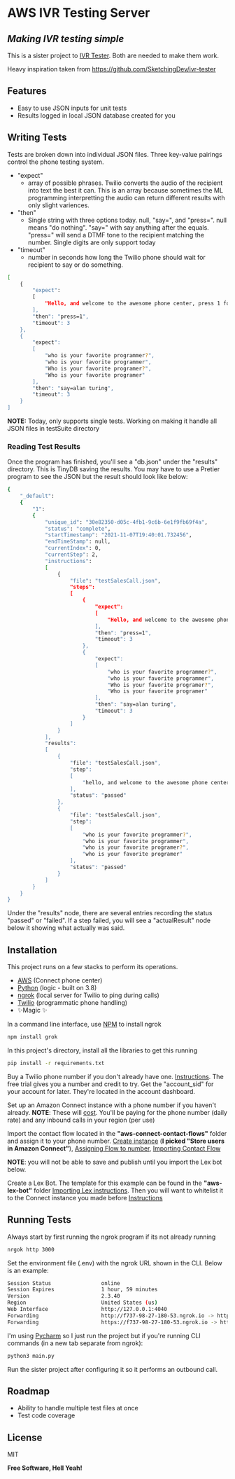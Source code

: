 # AWS IVR Testing Server
## _Making IVR testing simple_


This is a sister project to [IVR Tester](https://github.com/widowmaker110/ivr-tester). Both are needed to make them work. 

Heavy inspiration taken from https://github.com/SketchingDev/ivr-tester

## Features

- Easy to use JSON inputs for unit tests
- Results logged in local JSON database created for you

## Writing Tests

Tests are broken down into individual JSON files. Three key-value pairings control the phone testing system.

- "expect"
  - array of possible phrases. Twilio converts the audio of the recipient into text the best it can. This is an array because sometimes the ML programming interpretting the audio can return different results with only slight variences. 
- "then"
  - Single string with three options today. null, "say=", and "press=". null means "do nothing". "say=" with say anything after the equals. "press=" will send a DTMF tone to the recipient matching the number. Single digits are only support today
- "timeout"
  - number in seconds how long the Twilio phone should wait for recipient to say or do something.

```sh
[
	{
		"expect":
		[
			"Hello, and welcome to the awesome phone center, press 1 for sales."
		],
		"then": "press=1",
		"timeout": 3
	},
	{
		"expect":
		[
			"who is your favorite programmer?",
			"who is your favorite programmer",
			"Who is your favorite programer?",
			"Who is your favorite programer"
		],
		"then": "say=alan turing",
		"timeout": 3
	}
]
```

**NOTE:** Today, only supports single tests. Working on making it handle all JSON files in testSuite directory

### Reading Test Results

Once the program has finished, you'll see a "db.json" under the "results" directory. This is TinyDB saving the results. You may have to use a Pretier program to see the JSON but the result should look like below:

```sh
{
    "_default":
    {
        "1":
        {
            "unique_id": "30e82350-d05c-4fb1-9c6b-6e1f9fb69f4a",
            "status": "complete",
            "startTimestamp": "2021-11-07T19:40:01.732456",
            "endTimeStamp": null,
            "currentIndex": 0,
            "currentStep": 2,
            "instructions":
            [
                {
                    "file": "testSalesCall.json",
                    "steps":
                    [
                        {
                            "expect":
                            [
                                "Hello, and welcome to the awesome phone center, press 1 for sales."
                            ],
                            "then": "press=1",
                            "timeout": 3
                        },
                        {
                            "expect":
                            [
                                "who is your favorite programmer?",
                                "who is your favorite programmer",
                                "Who is your favorite programer?",
                                "Who is your favorite programer"
                            ],
                            "then": "say=alan turing",
                            "timeout": 3
                        }
                    ]
                }
            ],
            "results":
            [
                {
                    "file": "testSalesCall.json",
                    "step":
                    [
                        "hello, and welcome to the awesome phone center, press 1 for sales."
                    ],
                    "status": "passed"
                },
                {
                    "file": "testSalesCall.json",
                    "step":
                    [
                        "who is your favorite programmer?",
                        "who is your favorite programmer",
                        "who is your favorite programer?",
                        "who is your favorite programer"
                    ],
                    "status": "passed"
                }
            ]
        }
    }
}
```

Under the "results" node, there are several entries recording the status "passed" or "failed". If a step failed, you will see a "actualResult" node below it showing what actually was said. 

## Installation

This project runs on a few stacks to perform its operations.

- [AWS](https://aws.amazon.com/) (Connect phone center)
- [Python](https://www.python.org/downloads/) (logic - built on 3.8)
- [ngrok](https://ngrok.com/) (local server for Twilio to ping during calls)
- [Twilio](https://www.twilio.com/) (programmatic phone handling)
- ✨Magic ✨

In a command line interface, use [NPM](https://www.npmjs.com/) to install ngrok
```sh
npm install grok
```

In this project's directory, install all the libraries to get this running

```sh
pip install -r requirements.txt
```

Buy a Twilio phone number if you don't already have one. [Instructions](https://support.twilio.com/hc/en-us/articles/223135247-How-to-Search-for-and-Buy-a-Twilio-Phone-Number-from-Console). The free trial gives you a number and credit to try. Get the "account_sid" for your account for later. They're located in the account dashboard.

Set up an Amazon Connect instance with a phone number if you haven't already. **NOTE**: These will [cost](https://aws.amazon.com/connect/pricing/). You'll be paying for the phone number (daily rate) and any inbound calls in your region (per use)

Import the contact flow located in the **"aws-connect-contact-flows"** folder and assign it to your phone number. [Create instance](https://docs.aws.amazon.com/connect/latest/adminguide/amazon-connect-instances.html) (**I picked "Store users in Amazon Connect"**), [Assigning Flow to number](https://docs.aws.amazon.com/connect/latest/adminguide/associate-phone-number.html), [Importing Contact Flow](https://docs.aws.amazon.com/connect/latest/adminguide/contact-flow-import-export.html)

**NOTE**: you will not be able to save and publish until you import the Lex bot below.

Create a Lex Bot. The template for this example can be found in the **"aws-lex-bot"** folder [Importing Lex instructions](https://docs.aws.amazon.com/lex/latest/dg/import-from-lex.html). Then you will want to whitelist it to the Connect instance you made before [Instructions](https://docs.aws.amazon.com/connect/latest/adminguide/amazon-lex.html)

## Running Tests

Always start by first running the ngrok program if its not already running
```sh
nrgok http 3000
```

Set the environment file (.env) with the ngrok URL shown in the CLI. Below is an example:
```sh
Session Status                online                                            
Session Expires               1 hour, 59 minutes                                
Version                       2.3.40                                            
Region                        United States (us)                                
Web Interface                 http://127.0.0.1:4040                             
Forwarding                    http://f737-98-27-180-53.ngrok.io -> http://localhost
Forwarding                    https://f737-98-27-180-53.ngrok.io -> http://localhost
```

I'm using [Pycharm](https://www.jetbrains.com/pycharm/) so I just run the project but if you're running CLI commands (in a new tab separate from ngrok):

```sh
python3 main.py
```

Run the sister project after configuring it so it performs an outbound call.

## Roadmap

- Ability to handle multiple test files at once
- Test code coverage

## License

MIT

**Free Software, Hell Yeah!**

[//]: # (These are reference links used in the body of this note and get stripped out when the markdown processor does its job. There is no need to format nicely because it shouldn't be seen. Thanks SO - http://stackoverflow.com/questions/4823468/store-comments-in-markdown-syntax)
